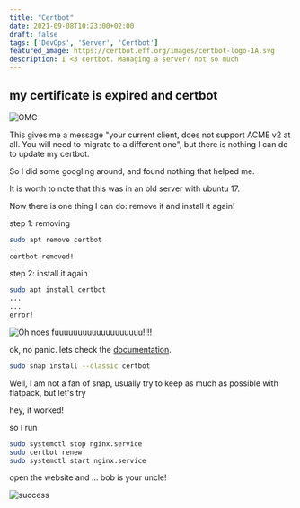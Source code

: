 ```yaml
---
title: "Certbot"
date: 2021-09-08T10:23:00+02:00
draft: false
tags: ['DevOps', 'Server', 'Certbot']
featured_image: https://certbot.eff.org/images/certbot-logo-1A.svg
description: I <3 certbot. Managing a server? not so much
---
```


## my certificate is expired and certbot 

![OMG](http://www.evilenglish.net/wp-content/uploads/2014/05/1851270709_OMG_83811072751_xlarge.jpg)

This gives me a message "your current client, does not support ACME v2 at all. You will need to migrate to a different one", but there is nothing I can do to update my certbot.

So I did some googling around, and found nothing that helped me.

It is worth to note that this was in an old server with ubuntu 17.

Now there is one thing I can do: remove it and install it again!

step 1: removing
```bash
sudo apt remove certbot
...
certbot removed!
```

step 2: install it again
```bash
sudo apt install certbot
...
...
error!
```
![Oh noes](https://cdn.iconscout.com/icon/premium/png-256-thumb/oh-no-2123278-1787781.png)
fuuuuuuuuuuuuuuuuuuu!!!!

ok, no panic. lets check the [documentation](https://certbot.eff.org/lets-encrypt/ubuntuxenial-nginx).

```bash
sudo snap install --classic certbot
```

Well, I am not a fan of snap, usually try to keep as much as possible with flatpack, but let's try

hey, it worked!

so I run
```bash
sudo systemctl stop nginx.service
sudo certbot renew
sudo systemctl start nginx.service
```

open the website and
...
bob is your uncle!

![success](/resources/4a8d9ed773cdd5b623416a0549f7d6e8.png)